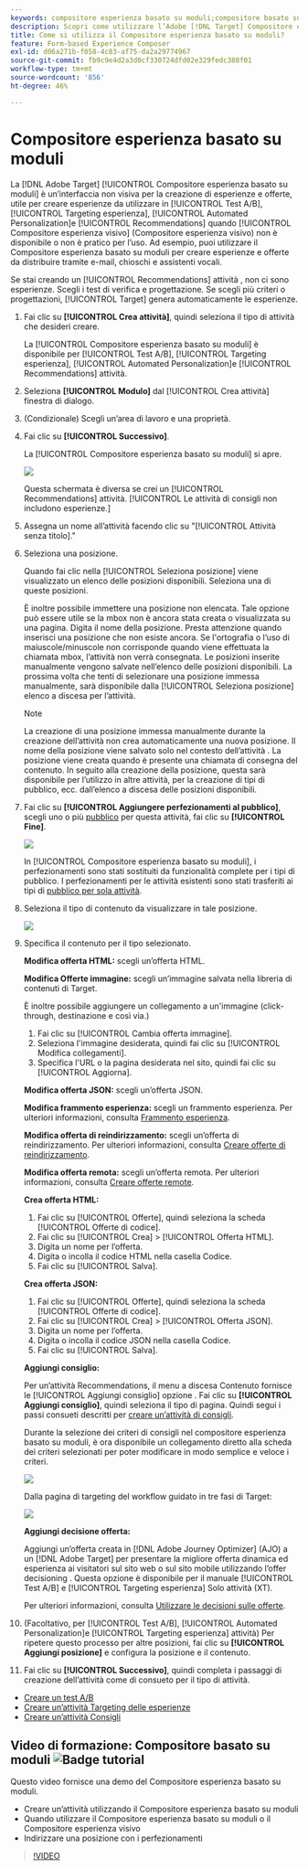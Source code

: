 ```yaml
---
keywords: compositore esperienza basato su moduli;compositore basato su modulo;perfezionamenti
description: Scopri come utilizzare l’Adobe [!DNL Target] Compositore esperienza basato su moduli per la creazione di esperienze non visive. Utilizza questo compositore quando il Compositore esperienza visivo non è disponibile o non è pratico da utilizzare.
title: Come si utilizza il Compositore esperienza basato su moduli?
feature: Form-based Experience Composer
exl-id: d06a271b-f058-4c83-af75-da2a29774967
source-git-commit: fb9c9e4d2a3d0cf330724dfd02e329fedc388f01
workflow-type: tm+mt
source-wordcount: '856'
ht-degree: 46%

---
```


# Compositore esperienza basato su moduli

La [!DNL Adobe Target] [!UICONTROL Compositore esperienza basato su moduli] è un’interfaccia non visiva per la creazione di esperienze e offerte, utile per creare esperienze da utilizzare in [!UICONTROL Test A/B], [!UICONTROL Targeting esperienza], [!UICONTROL Automated Personalization]e [!UICONTROL Recommendations] quando [!UICONTROL Compositore esperienza visivo] (Compositore esperienza visivo) non è disponibile o non è pratico per l’uso. Ad esempio, puoi utilizzare il Compositore esperienza basato su moduli per creare esperienze e offerte da distribuire tramite e-mail, chioschi e assistenti vocali.

Se stai creando un [!UICONTROL Recommendations] attività , non ci sono esperienze. Scegli i test di verifica e progettazione. Se scegli più criteri o progettazioni, [!UICONTROL Target] genera automaticamente le esperienze.

1. Fai clic su **[!UICONTROL Crea attività]**, quindi seleziona il tipo di attività che desideri creare.

   La [!UICONTROL Compositore esperienza basato su moduli] è disponibile per [!UICONTROL Test A/B], [!UICONTROL Targeting esperienza], [!UICONTROL Automated Personalization]e [!UICONTROL Recommendations] attività.

1. Seleziona **[!UICONTROL Modulo]** dal [!UICONTROL Crea attività] finestra di dialogo.

1. (Condizionale) Scegli un’area di lavoro e una proprietà.

1. Fai clic su **[!UICONTROL Successivo]**.

   La [!UICONTROL Compositore esperienza basato su moduli] si apre.

   ![](assets/location_refinements.png)

   Questa schermata è diversa se crei un [!UICONTROL Recommendations] attività. [!UICONTROL Le attività di consigli non includono esperienze.]

1. Assegna un nome all’attività facendo clic su &quot;[!UICONTROL Attività senza titolo].&quot;
1. Seleziona una posizione.

   Quando fai clic nella [!UICONTROL Seleziona posizione] viene visualizzato un elenco delle posizioni disponibili. Seleziona una di queste posizioni.

   È inoltre possibile immettere una posizione non elencata. Tale opzione può essere utile se la mbox non è ancora stata creata o visualizzata su una pagina. Digita il nome della posizione. Presta attenzione quando inserisci una posizione che non esiste ancora. Se l&#39;ortografia o l’uso di maiuscole/minuscole non corrisponde quando viene effettuata la chiamata mbox, l’attività non verrà consegnata. Le posizioni inserite manualmente vengono salvate nell’elenco delle posizioni disponibili. La prossima volta che tenti di selezionare una posizione immessa manualmente, sarà disponibile dalla [!UICONTROL Seleziona posizione] elenco a discesa per l’attività.

   >[!NOTE]
   >
   >La creazione di una posizione immessa manualmente durante la creazione dell’attività non crea automaticamente una nuova posizione. Il nome della posizione viene salvato solo nel contesto dell’attività . La posizione viene creata quando è presente una chiamata di consegna del contenuto. In seguito alla creazione della posizione, questa sarà disponibile per l’utilizzo in altre attività, per la creazione di tipi di pubblico, ecc. dall’elenco a discesa delle posizioni disponibili.

1. Fai clic su **[!UICONTROL Aggiungere perfezionamenti al pubblico]**, scegli uno o più [pubblico](/help/c-target/target.md#concept_A782F8481A5041EBA75103CB26376522) per questa attività, fai clic su **[!UICONTROL Fine]**.

   ![](assets/location_refinements_2.png)

   In [!UICONTROL Compositore esperienza basato su moduli], i perfezionamenti sono stati sostituiti da funzionalità complete per i tipi di pubblico. I perfezionamenti per le attività esistenti sono stati trasferiti ai tipi di [pubblico per sola attività](/help/c-target/creating-activity-only-audience.md#concept_A6BADCF530ED4AE1852E677FEBE68483).

1. Seleziona il tipo di contenuto da visualizzare in tale posizione.

   ![](assets/form_content.png)

1. Specifica il contenuto per il tipo selezionato.

   **Modifica offerta HTML:** scegli un’offerta HTML.

   **Modifica Offerte immagine:** scegli un’immagine salvata nella libreria di contenuti di Target.

   È inoltre possibile aggiungere un collegamento a un&#39;immagine (click-through, destinazione e così via.)

   1. Fai clic su [!UICONTROL Cambia offerta immagine].
   1. Seleziona l&#39;immagine desiderata, quindi fai clic su [!UICONTROL Modifica collegamenti].
   1. Specifica l&#39;URL o la pagina desiderata nel sito, quindi fai clic su [!UICONTROL Aggiorna].

   **Modifica offerta JSON:** scegli un’offerta JSON.

   **Modifica frammento esperienza:** scegli un frammento esperienza. Per ulteriori informazioni, consulta [Frammento esperienza](/help/c-experiences/c-manage-content/aem-experience-fragments.md).

   **Modifica offerta di reindirizzamento:** scegli un’offerta di reindirizzamento. Per ulteriori informazioni, consulta [Creare offerte di reindirizzamento](/help/c-experiences/c-manage-content/offer-redirect.md).

   **Modifica offerta remota:** scegli un’offerta remota. Per ulteriori informazioni, consulta [Creare offerte remote](/help/c-experiences/c-manage-content/about-remote-offers.md).

   **Crea offerta HTML:**

   1. Fai clic su [!UICONTROL Offerte], quindi seleziona la scheda [!UICONTROL Offerte di codice].
   1. Fai clic su [!UICONTROL Crea] > [!UICONTROL Offerta HTML].
   1. Digita un nome per l’offerta.
   1. Digita o incolla il codice HTML nella casella Codice.
   1. Fai clic su [!UICONTROL Salva].

   **Crea offerta JSON:**

   1. Fai clic su [!UICONTROL Offerte], quindi seleziona la scheda [!UICONTROL Offerte di codice].
   1. Fai clic su [!UICONTROL Crea] > [!UICONTROL Offerta JSON].
   1. Digita un nome per l’offerta.
   1. Digita o incolla il codice JSON nella casella Codice.
   1. Fai clic su [!UICONTROL Salva].

   **Aggiungi consiglio:**

   Per un’attività Recommendations, il menu a discesa Contenuto fornisce le [!UICONTROL Aggiungi consiglio] opzione . Fai clic su **[!UICONTROL Aggiungi consiglio]**, quindi seleziona il tipo di pagina. Quindi segui i passi consueti descritti per [creare un’attività di consigli](/help/c-recommendations/t-create-recs-activity/create-recs-activity.md).

   Durante la selezione dei criteri di consigli nel compositore esperienza basato su moduli, è ora disponibile un collegamento diretto alla scheda dei criteri selezionati per poter modificare in modo semplice e veloce i criteri.

   ![](assets/change_criteria.png)

   Dalla pagina di targeting del workflow guidato in tre fasi di Target:

   ![](assets/change_criteria_2.png)

   **Aggiungi decisione offerta:**

   Aggiungi un’offerta creata in [!DNL Adobe Journey Optimizer] (AJO) a un [!DNL Adobe Target] per presentare la migliore offerta dinamica ed esperienza ai visitatori sul sito web o sul sito mobile utilizzando l’offer decisioning . Questa opzione è disponibile per il manuale [!UICONTROL Test A/B] e [!UICONTROL Targeting esperienza] Solo attività (XT).

   Per ulteriori informazioni, consulta [Utilizzare le decisioni sulle offerte](/help/c-integrating-target-with-mac/ajo/offer-decision.md).

1. (Facoltativo, per [!UICONTROL Test A/B], [!UICONTROL Automated Personalization]e [!UICONTROL Targeting esperienza] attività) Per ripetere questo processo per altre posizioni, fai clic su **[!UICONTROL Aggiungi posizione]** e configura la posizione e il contenuto.
1. Fai clic su **[!UICONTROL Successivo]**, quindi completa i passaggi di creazione dell’attività come di consueto per il tipo di attività.

* [Creare un test A/B](/help/c-activities/t-test-ab/t-test-create-ab/test-create-ab.md)
* [Creare un’attività Targeting delle esperienze](/help/c-activities/t-experience-target/t-xt-create/xt-create.md#task_D6B3429AC31549E1A70EDF04B3DDC765)
* [Creare un’attività Consigli](/help/c-recommendations/t-create-recs-activity/create-recs-activity.md#task_6874328773C64C44A73F0A130AD3F96F)

## Video di formazione: Compositore basato su moduli ![Badge tutorial](/help/assets/tutorial.png)

Questo video fornisce una demo del Compositore esperienza basato su moduli.

* Creare un’attività utilizzando il Compositore esperienza basato su moduli
* Quando utilizzare il Compositore esperienza basato su moduli o il Compositore esperienza visivo
* Indirizzare una posizione con i perfezionamenti

>[!VIDEO](https://video.tv.adobe.com/v/17390)
